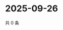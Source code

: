 # 2025-09-26

共 0 条

<!-- BEGIN ZHIHUVIDEO -->
<!-- 最后更新时间 Fri Sep 26 2025 17:12:22 GMT+0800 (China Standard Time) -->

<!-- END ZHIHUVIDEO -->
